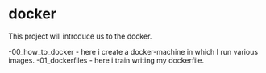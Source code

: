 # docker
This project will introduce us to the docker.

-00_how_to_docker - here i create a docker-machine in which I run various images.
-01_dockerfiles - here i train writing my dockerfile.

